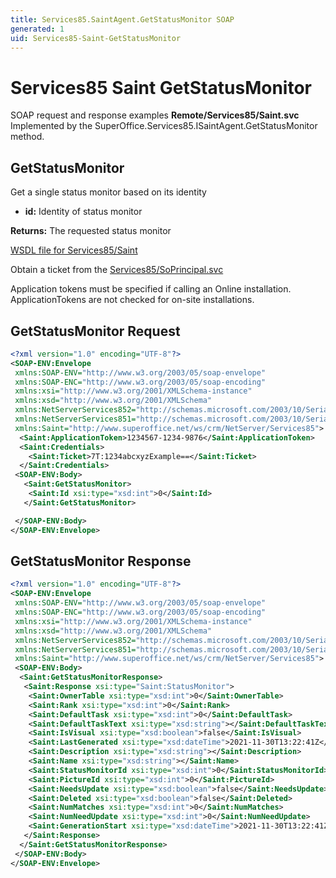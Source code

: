 ```yaml
---
title: Services85.SaintAgent.GetStatusMonitor SOAP
generated: 1
uid: Services85-Saint-GetStatusMonitor
---
```


# Services85 Saint GetStatusMonitor

SOAP request and response examples **Remote/Services85/Saint.svc**
Implemented by the <see cref="M:SuperOffice.Services85.ISaintAgent.GetStatusMonitor">SuperOffice.Services85.ISaintAgent.GetStatusMonitor</see> method.

## GetStatusMonitor

Get a single status monitor based on its identity

* **id:** Identity of status monitor

**Returns:** The requested status monitor


[WSDL file for Services85/Saint](../Services85-Saint.md)

Obtain a ticket from the [Services85/SoPrincipal.svc](../SoPrincipal/index.md)

Application tokens must be specified if calling an Online installation. ApplicationTokens are not checked for on-site installations.

## GetStatusMonitor Request

```xml
<?xml version="1.0" encoding="UTF-8"?>
<SOAP-ENV:Envelope
 xmlns:SOAP-ENV="http://www.w3.org/2003/05/soap-envelope"
 xmlns:SOAP-ENC="http://www.w3.org/2003/05/soap-encoding"
 xmlns:xsi="http://www.w3.org/2001/XMLSchema-instance"
 xmlns:xsd="http://www.w3.org/2001/XMLSchema"
 xmlns:NetServerServices852="http://schemas.microsoft.com/2003/10/Serialization/Arrays"
 xmlns:NetServerServices851="http://schemas.microsoft.com/2003/10/Serialization/"
 xmlns:Saint="http://www.superoffice.net/ws/crm/NetServer/Services85">
  <Saint:ApplicationToken>1234567-1234-9876</Saint:ApplicationToken>
  <Saint:Credentials>
    <Saint:Ticket>7T:1234abcxyzExample==</Saint:Ticket>
  </Saint:Credentials>
 <SOAP-ENV:Body>
   <Saint:GetStatusMonitor>
    <Saint:Id xsi:type="xsd:int">0</Saint:Id>
   </Saint:GetStatusMonitor>

 </SOAP-ENV:Body>
</SOAP-ENV:Envelope>

```


## GetStatusMonitor Response

```xml
<?xml version="1.0" encoding="UTF-8"?>
<SOAP-ENV:Envelope
 xmlns:SOAP-ENV="http://www.w3.org/2003/05/soap-envelope"
 xmlns:SOAP-ENC="http://www.w3.org/2003/05/soap-encoding"
 xmlns:xsi="http://www.w3.org/2001/XMLSchema-instance"
 xmlns:xsd="http://www.w3.org/2001/XMLSchema"
 xmlns:NetServerServices852="http://schemas.microsoft.com/2003/10/Serialization/Arrays"
 xmlns:NetServerServices851="http://schemas.microsoft.com/2003/10/Serialization/"
 xmlns:Saint="http://www.superoffice.net/ws/crm/NetServer/Services85">
 <SOAP-ENV:Body>
  <Saint:GetStatusMonitorResponse>
   <Saint:Response xsi:type="Saint:StatusMonitor">
    <Saint:OwnerTable xsi:type="xsd:int">0</Saint:OwnerTable>
    <Saint:Rank xsi:type="xsd:int">0</Saint:Rank>
    <Saint:DefaultTask xsi:type="xsd:int">0</Saint:DefaultTask>
    <Saint:DefaultTaskText xsi:type="xsd:string"></Saint:DefaultTaskText>
    <Saint:IsVisual xsi:type="xsd:boolean">false</Saint:IsVisual>
    <Saint:LastGenerated xsi:type="xsd:dateTime">2021-11-30T13:22:41Z</Saint:LastGenerated>
    <Saint:Description xsi:type="xsd:string"></Saint:Description>
    <Saint:Name xsi:type="xsd:string"></Saint:Name>
    <Saint:StatusMonitorId xsi:type="xsd:int">0</Saint:StatusMonitorId>
    <Saint:PictureId xsi:type="xsd:int">0</Saint:PictureId>
    <Saint:NeedsUpdate xsi:type="xsd:boolean">false</Saint:NeedsUpdate>
    <Saint:Deleted xsi:type="xsd:boolean">false</Saint:Deleted>
    <Saint:NumMatches xsi:type="xsd:int">0</Saint:NumMatches>
    <Saint:NumNeedUpdate xsi:type="xsd:int">0</Saint:NumNeedUpdate>
    <Saint:GenerationStart xsi:type="xsd:dateTime">2021-11-30T13:22:41Z</Saint:GenerationStart>
   </Saint:Response>
  </Saint:GetStatusMonitorResponse>
 </SOAP-ENV:Body>
</SOAP-ENV:Envelope>

```

